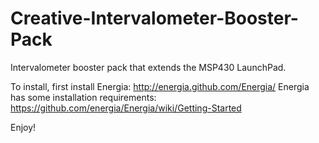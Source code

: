 Creative-Intervalometer-Booster-Pack
====================================

Intervalometer booster pack that extends the MSP430 LaunchPad.

To install, first install Energia: http://energia.github.com/Energia/
Energia has some installation requirements: https://github.com/energia/Energia/wiki/Getting-Started

Enjoy!
